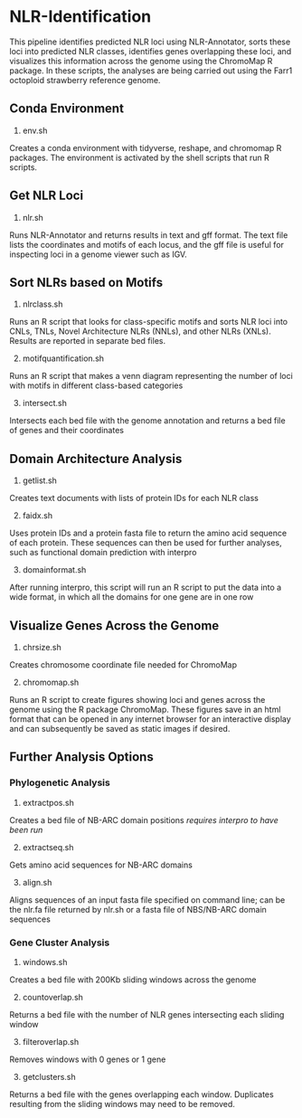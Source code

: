 # NLR-Identification

This pipeline identifies predicted NLR loci using NLR-Annotator, sorts these loci into predicted NLR classes, identifies genes overlapping these loci, and visualizes this information across the genome using the ChromoMap R package. In these scripts, the analyses are being carried out using the Farr1 octoploid strawberry reference genome. 

## Conda Environment

1. env.sh

Creates a conda environment with tidyverse, reshape, and chromomap R packages. The environment is activated by the shell scripts that run R scripts.

## Get NLR Loci

1. nlr.sh

Runs NLR-Annotator and returns results in text and gff format. The text file lists the coordinates and motifs of each locus, and the gff file is useful for inspecting loci in a genome viewer such as IGV.

## Sort NLRs based on Motifs

1. nlrclass.sh

Runs an R script that looks for class-specific motifs and sorts NLR loci into CNLs, TNLs, Novel Architecture NLRs (NNLs), and other NLRs (XNLs). Results are reported in separate bed files.

2. motifquantification.sh

Runs an R script that makes a venn diagram representing the number of loci with motifs in different class-based categories

3. intersect.sh

Intersects each bed file with the genome annotation and returns a bed file of genes and their coordinates

## Domain Architecture Analysis

1. getlist.sh

Creates text documents with lists of protein IDs for each NLR class

2. faidx.sh

Uses protein IDs and a protein fasta file to return the amino acid sequence of each protein. These sequences can then be used for further analyses, such as functional domain prediction with interpro

3. domainformat.sh

After running interpro, this script will run an R script to put the data into a wide format, in which all the domains for one gene are in one row

## Visualize Genes Across the Genome

1. chrsize.sh

Creates chromosome coordinate file needed for ChromoMap

2. chromomap.sh

Runs an R script to create figures showing loci and genes across the genome using the R package ChromoMap. These figures save in an html format that can be opened in any internet browser for an interactive display and can subsequently be saved as static images if desired. 

## Further Analysis Options

### Phylogenetic Analysis

1. extractpos.sh 

Creates a bed file of NB-ARC domain positions *requires interpro to have been run*

2. extractseq.sh

Gets amino acid sequences for NB-ARC domains

3. align.sh

Aligns sequences of an input fasta file specified on command line; can be the nlr.fa file returned by nlr.sh or a fasta file of NBS/NB-ARC domain sequences

### Gene Cluster Analysis

1. windows.sh

Creates a bed file with 200Kb sliding windows across the genome

2. countoverlap.sh

Returns a bed file with the number of NLR genes intersecting each sliding window

3. filteroverlap.sh

Removes windows with 0 genes or 1 gene

3. getclusters.sh

Returns a bed file with the genes overlapping each window. Duplicates resulting from the sliding windows may need to be removed. 
